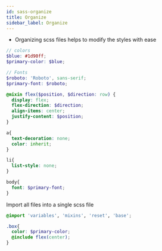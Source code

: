```yaml
---
id: sass-organize
title: Organize
sidebar_label: Organize
---
```


- Organizing scss files helps to modify the styles with ease

```scss title="_variables.scss"
// colors
$blue: #1d90ff;
$primary-color: $blue;

// Fonts
$roboto: 'Roboto', sans-serif;
$primary-font: $roboto;
```

```scss title="_mixins.scss"
@mixin flex($position, $direction: row) {
  display: flex;
  flex-direction: $direction;
  align-items: center;
  justify-content: $position;
}
```

```scss title="_reset.scss"
a{
  text-decoration: none;
  color: inherit;
}

li{
  list-style: none;
}
```

```scss title="_base.scss"
body{
  font: $primary-font;
}
```

Import all files into a single scss file

```scss title="styles.scss"
@import 'variables', 'mixins', 'reset', 'base';

.box{
  color: $primary-color;
  @include flex(center);
}
```